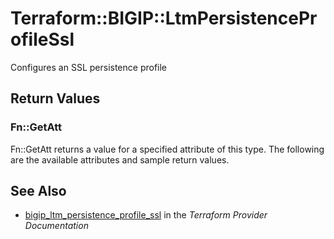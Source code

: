 # Terraform::BIGIP::LtmPersistenceProfileSsl

Configures an SSL persistence profile

## Return Values

### Fn::GetAtt

Fn::GetAtt returns a value for a specified attribute of this type. The following are the available attributes and sample return values.

## See Also

* [bigip_ltm_persistence_profile_ssl](https://www.terraform.io/docs/providers/bigip/r/ltm_persistence_profile_ssl.html) in the _Terraform Provider Documentation_